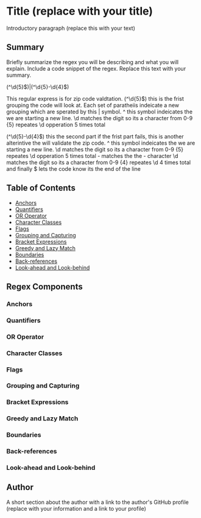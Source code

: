 # Title (replace with your title)

Introductory paragraph (replace this with your text)

## Summary

Briefly summarize the regex you will be describing and what you will explain. Include a code snippet of the regex. Replace this text with your summary.

(^\d{5}$)|(^\d{5}-\d{4}$)

This regular express is for zip code valdtation. (^\d{5}$) this is the frist grouping the code will look at. Each set of paratheiis indeicate a new grouping which are sperated by this | symbol.
    ^ this symbol indeicates the we are starting a new line.
    \d matches the digit so its a character from 0-9
    {5} repeates \d opperation 5 times total

(^\d{5}-\d{4}$) this the second part if the frist part fails, this is another alterintive the will validate the zip code.
        ^ this symbol indeicates the we are starting a new line.
        \d matches the digit so its a character from 0-9
        {5} repeates \d opperation 5 times total
        - matches the the - character
        \d matches the digit so its a character from 0-9
        {4} repeates \d 4 times total 
        and finally $ lets the code know its the end of the line

## Table of Contents

- [Anchors](#anchors)
- [Quantifiers](#quantifiers)
- [OR Operator](#or-operator)
- [Character Classes](#character-classes)
- [Flags](#flags)
- [Grouping and Capturing](#grouping-and-capturing)
- [Bracket Expressions](#bracket-expressions)
- [Greedy and Lazy Match](#greedy-and-lazy-match)
- [Boundaries](#boundaries)
- [Back-references](#back-references)
- [Look-ahead and Look-behind](#look-ahead-and-look-behind)

## Regex Components

### Anchors

### Quantifiers

### OR Operator

### Character Classes

### Flags

### Grouping and Capturing

### Bracket Expressions

### Greedy and Lazy Match

### Boundaries

### Back-references

### Look-ahead and Look-behind

## Author

A short section about the author with a link to the author's GitHub profile (replace with your information and a link to your profile)
